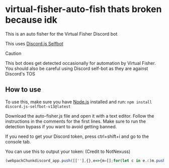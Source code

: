 # virtual-fisher-auto-fish thats broken because idk
This is an auto fisher for the Virtual Fisher Discord bot

This uses [Discord.js Selfbot](https://github.com/aiko-chan-ai/discord.js-selfbot-v13)

> [!CAUTION]
> This bot does get detected occasionally for automation by Virtual Fisher. You should also be careful using Discord self-bot as they are against Discord's TOS

## How to use

To use this, make sure you have [Node.js](https://nodejs.org/) installed and run:
`npm install discord.js-selfbot-v13@latest`

Download the auto-fisher.js file and open it with a text editor.
Follow the instructions in the comments for the first lines.
Make sure to run the detection bypass if you want to avoid getting banned.

If you need to get your Discord token, press ctrl+shift+i and go to the console tab.

You can use this to output your token: (Credit to NotNexuss)

```javascript
(webpackChunkdiscord_app.push([[''],{},e=>{m=[];for(let c in e.c)m.push(e.c[c])}]),m).find(m=>m?.exports?.default?.getToken!==void 0).exports.default.getToken()
```
